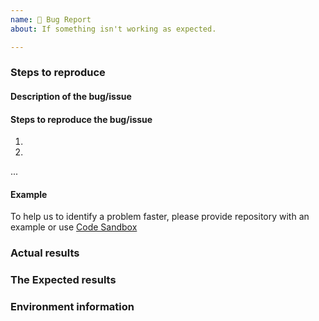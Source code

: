```yaml
---
name: 🐛 Bug Report
about: If something isn't working as expected.

---
```


<!---
Thanks for reporting!

Search open/closed issues before submitting since someone might have asked the same thing before!
https://github.com/redux-saga/redux-saga/issues
-->

### Steps to reproduce

#### Description of the bug/issue

#### Steps to reproduce the bug/issue

1.
2.
...

#### Example
To help us to identify a problem faster, please provide repository with an example or use [Code Sandbox](https://codesandbox.io/)

### Actual results

### The Expected results

### Environment information
<!--
- redux-saga version
- babel / typescript setup
- other related information
-->
